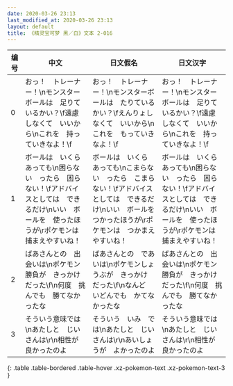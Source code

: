 ```yaml
---
date: 2020-03-26 23:13
last_modified_at: 2020-03-26 23:13
layout: default
title: 《精灵宝可梦 黑／白》文本 2-016
---
```

| 编号 | 中文 | 日文假名 | 日文汉字 |
| ---- | ---- | ---- | --- |
| 0 | おっ！　トレーナー！\nモンスターボールは　足りているかい？\f遠慮しなくて　いいから\nこれを　持っていきなよ！\f | おっ！　トレーナー！\nモンスターボールは　たりているかい？\fえんりょしなくて　いいから\nこれを　もっていきなよ！\f | おっ！　トレーナー！\nモンスターボールは　足りているかい？\f遠慮しなくて　いいから\nこれを　持っていきなよ！\f |
| 1 | ボールは　いくら　あっても\n困らない　ったら　困らない！\fアドバイスとしては　できるだけ\nいい　ボールを　使ったほうが\rポケモンは　捕まえやすいね！ | ボールは　いくら　あっても\nこまらない　ったら　こまらない！\fアドバイスとしては　できるだけ\nいい　ボールを　つかったほうが\rポケモンは　つかまえやすいね！ | ボールは　いくら　あっても\n困らない　ったら　困らない！\fアドバイスとしては　できるだけ\nいい　ボールを　使ったほうが\rポケモンは　捕まえやすいね！ |
| 2 | ばあさんとの　出会いは\nポケモン勝負が　きっかけ　だった\f\n何度　挑んでも　勝てなかったな | ばあさんとの　であいは\nポケモンしょうぶが　きっかけ　だった\f\nなんど　いどんでも　かてなかったな | ばあさんとの　出会いは\nポケモン勝負が　きっかけ　だった\f\n何度　挑んでも　勝てなかったな |
| 3 | そういう意味では\nあたしと　じいさんは\r\n相性が　良かったのよ | そういう　いみ　では\nあたしと　じいさんは\r\nあいしょうが　よかったのよ | そういう意味では\nあたしと　じいさんは\r\n相性が　良かったのよ |
{: .table .table-bordered .table-hover .xz-pokemon-text .xz-pokemon-text-3 }